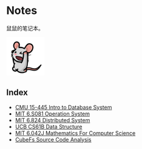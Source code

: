 # Notes

鼠鼠的笔记本。

<img src="README.gif" width="20%"/>

## Index

* [CMU 15-445 Intro to Database System](./CMU%2015-445/README.md)
* [MIT 6.S081 Operation System](./MIT%206.S081/README.md)
* [MIT 6.824 Distributed System](./MIT%206.824/README.md)
* [UCB CS61B Data Structure](./UCB%20CS61B/README.md)
* [MIT 6.042J Mathematics For Computer Science](./MIT%206.042J/README.md)
* [CubeFs Source Code Analysis](./CubeFs/README.md)